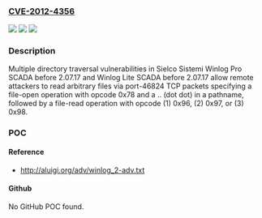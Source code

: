 ### [CVE-2012-4356](https://cve.mitre.org/cgi-bin/cvename.cgi?name=CVE-2012-4356)
![](https://img.shields.io/static/v1?label=Product&message=n%2Fa&color=blue)
![](https://img.shields.io/static/v1?label=Version&message=n%2Fa&color=blue)
![](https://img.shields.io/static/v1?label=Vulnerability&message=n%2Fa&color=brighgreen)

### Description

Multiple directory traversal vulnerabilities in Sielco Sistemi Winlog Pro SCADA before 2.07.17 and Winlog Lite SCADA before 2.07.17 allow remote attackers to read arbitrary files via port-46824 TCP packets specifying a file-open operation with opcode 0x78 and a .. (dot dot) in a pathname, followed by a file-read operation with opcode (1) 0x96, (2) 0x97, or (3) 0x98.

### POC

#### Reference
- http://aluigi.org/adv/winlog_2-adv.txt

#### Github
No GitHub POC found.

